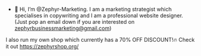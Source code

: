 - 👋 Hi, I’m @Zephyr-Marketing. I am a marketing strategist which specialises in copywriting and I am a professional website designer. (Just pop an email down if you are interested on zephyrbusinessmarketing@gmail.com)

I also run my own shop which currently has a 70% OFF DISCOUNT!🔥 Check it out https://zephyrshop.org/
